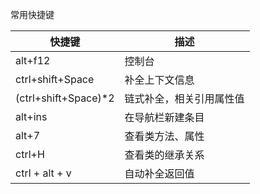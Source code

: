 常用快捷键

| 快捷键               | 描述                     |
| -------------------- | ------------------------ |
| alt+f12              | 控制台                   |
| ctrl+shift+Space     | 补全上下文信息           |
| (ctrl+shift+Space)*2 | 链式补全，相关引用属性值 |
| alt+ins              | 在导航栏新建条目         |
| alt+7                | 查看类方法、属性         |
| ctrl+H               | 查看类的继承关系         |
| ctrl + alt + v       | 自动补全返回值           |

